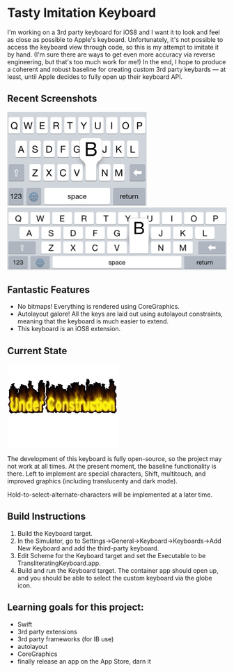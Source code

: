 # Tasty Imitation Keyboard

I'm working on a 3rd party keyboard for iOS8 and I want it to look and feel as close as possible to Apple's keyboard. Unfortunately, it's not possible to access the keyboard view through code, so this is my attempt to imitate it by hand. (I'm sure there are ways to get even more accuracy via reverse engineering, but that's too much work for me!) In the end, I hope to produce a coherent and robust baseline for creating custom 3rd party keybards — at least, until Apple decides to fully open up their keyboard API.

## Recent Screenshots

<img width="320px" src="./Screenshot-Portrait.png"></img>
<img width="568px" src="./Screenshot-Landscape.png"></img>

## Fantastic Features

* No bitmaps! Everything is rendered using CoreGraphics.
* Autolayout galore! All the keys are laid out using autolayout constraints, meaning that the keyboard is much easier to extend.
* This keyboard is an iOS8 extension.

## Current State

![](UnderConstruction.gif)

The development of this keyboard is fully open-source, so the project may not work at all times. At the present moment, the baseline functionality is there. Left to implement are special characters, Shift, multitouch, and improved graphics (including translucenty and dark mode).

Hold-to-select-alternate-characters will be implemented at a later time.

## Build Instructions

1. Build the Keyboard target.
2. In the Simulator, go to Settings→General→Keyboard→Keyboards→Add New Keyboard and add the third-party keyboard.
3. Edit Scheme for the Keyboard target and set the Executable to be TransliteratingKeyboard.app.
4. Build and run the Keyboard target. The container app should open up, and you should be able to select the custom keyboard via the globe icon.

## Learning goals for this project:

* Swift
* 3rd party extensions
* 3rd party frameworks (for IB use)
* autolayout
* CoreGraphics
* finally release an app on the App Store, darn it